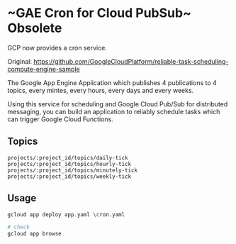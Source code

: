 # ~GAE Cron for Cloud PubSub~ Obsolete
GCP now provides a cron service.

Original: https://github.com/GoogleCloudPlatform/reliable-task-scheduling-compute-engine-sample

The Google App Engine Application which publishes 4 publications to 4 topics,
every mintes, every hours, every days and every weeks.

Using this service for scheduling and Google Cloud Pub/Sub for distributed messaging, you can build an application to reliably schedule tasks which can trigger Google Cloud Functions.

## Topics

```
projects/:project_id/topics/daily-tick
projects/:project_id/topics/hourly-tick
projects/:project_id/topics/minutely-tick
projects/:project_id/topics/weekly-tick
```

## Usage

``` sh
gcloud app deploy app.yaml \cron.yaml

# check
gcloud app browse
```

